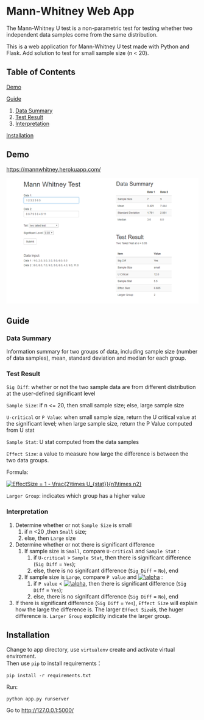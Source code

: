 # Mann-Whitney Web App

The Mann-Whitney U test is a non-parametric test for testing whether two independent data samples come from the same distribution.

This is a web application for Mann-Whitney U test made with Python and Flask. Add solution to test for small sample size (n < 20).

## Table of Contents
[Demo](#Demo)

[Guide](#user-guide)

1.    [Data Summary](#1.)  
2.    [Test Result](#2.)   
3.    [Interpretation](#3.) 

[Installation](#install)

## Demo <a class ="anchor" id="Demo"></a>

https://mannwhitney.herokuapp.com/


![demo](https://github.com/Hatchin/Mann-Whitney-Extension/blob/master/demo.png)

## Guide <a class ="anchor" id="user-guide"></a>

### Data Summary <a class ="anchor" id="1."></a>

Information summary for two groups of data, including sample size (number of data samples), mean, standard deviation and median for each group.    

### Test Result <a class ="anchor" id="2."></a>

`Sig Diff`: whether or not the two sample data are from different distribution at the user-defined significant level

`Sample Size`: if n <= 20, then small sample size; else, large sample size

`U-critical` or `P Value`: when small sample size, return the U critical value at the significant level; when large sample size, return the P Value computed from U stat

`Sample Stat`: U stat computed from the data samples

`Effect Size`:  a value to measure how large the difference is between the two data groups. 

Formula:

<a href="https://www.codecogs.com/eqnedit.php?latex=\fn_phv&space;EffectSize&space;=&space;1&space;-&space;\frac{2\times&space;U_{stat}}{n1\times&space;n2}" target="_blank"><img src="https://latex.codecogs.com/gif.latex?\fn_phv&space;EffectSize&space;=&space;1&space;-&space;\frac{2\times&space;U_{stat}}{n1\times&space;n2}" title="EffectSize = 1 - \frac{2\times U_{stat}}{n1\times n2}" /></a>

`Larger Group`: indicates which group has a higher value

### Interpretation <a class ="anchor" id="3."></a>
1. Determine whether or not `Sample Size` is small
   1. if n <20 ,then `Small` size;
   2. else, then `Large` size
2. Determine whether or not there is significant difference
   1. If sample size is `Small`, compare `U-critical` and `Sample Stat` : 
      1. if `U-critical` > `Sample Stat`, then there is significant difference (`Sig Diff` = `Yes`);
      2. else, there is no signifcant difference (`Sig Diff` = `No`), end
   2. If sample size is `Large`, compare `P value` and <a href="https://www.codecogs.com/eqnedit.php?latex=\alpha" target="_blank"><img src="https://latex.codecogs.com/gif.latex?\alpha" title="\alpha" /></a> : 
      1. if `P value` < <a href="https://www.codecogs.com/eqnedit.php?latex=\alpha" target="_blank"><img src="https://latex.codecogs.com/gif.latex?\alpha" title="\alpha" /></a>, then there is significant difference (`Sig Diff` = `Yes`);
      2. else, there is no signifcant difference (`Sig Diff` = `No`), end
  3. If there is significant difference (`Sig Diff` = `Yes`), `Effect Size` will explain how the large the difference is. The larger `Effect Size`is, the huger difference is. `Larger Group` explicitly indicate the larger group. 
  


## Installation <a class ="anchor" id="install"></a>
Change to app directory, use `virtualenv` create and activate virtual enviroment.  
Then use `pip` to install requirements：  
```
pip install -r requirements.txt
```
Run:  
```
python app.py runserver
```

Go to http://127.0.0.1:5000/



